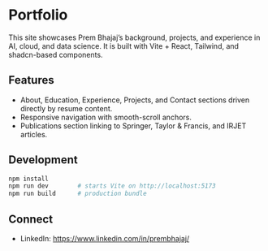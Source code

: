 # Portfolio

This site showcases Prem Bhajaj’s background, projects, and experience in AI, cloud, and data science. It is built with Vite + React, Tailwind, and shadcn-based components.

## Features

- About, Education, Experience, Projects, and Contact sections driven directly by resume content.
- Responsive navigation with smooth-scroll anchors.
- Publications section linking to Springer, Taylor & Francis, and IRJET articles.

## Development

```bash
npm install
npm run dev        # starts Vite on http://localhost:5173
npm run build      # production bundle
```


## Connect

- LinkedIn: https://www.linkedin.com/in/prembhajaj/
